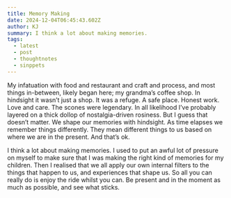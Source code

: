 ```yaml
---
title: Memory Making
date: 2024-12-04T06:45:43.602Z
author: KJ
summary: I think a lot about making memories.
tags:
  - latest
  - post
  - thoughtnotes
  - sinppets
---
```


My infatuation with food and restaurant and craft and process, and most things in-between, likely began here; my grandma’s coffee shop. In hindsight it wasn’t just a shop. It was a refuge. A safe place. Honest work. Love and care. The scones were legendary. In all likelihood I’ve probably layered on a thick dollop of nostalgia-driven rosiness. But I guess that doesn’t matter. We shape our memories with hindsight. As time elapses we remember things differently. They mean different things to us based on where we are in the present. And that’s ok.

I think a lot about making memories. I used to put an awful lot of pressure on myself to make sure that I was making the right kind of memories for my children. Then I realised that we all apply our own internal filters to the things that happen to us, and experiences that shape us. So all you can really do is enjoy the ride whilst you can. Be present and in the moment as much as possible, and see what sticks.
